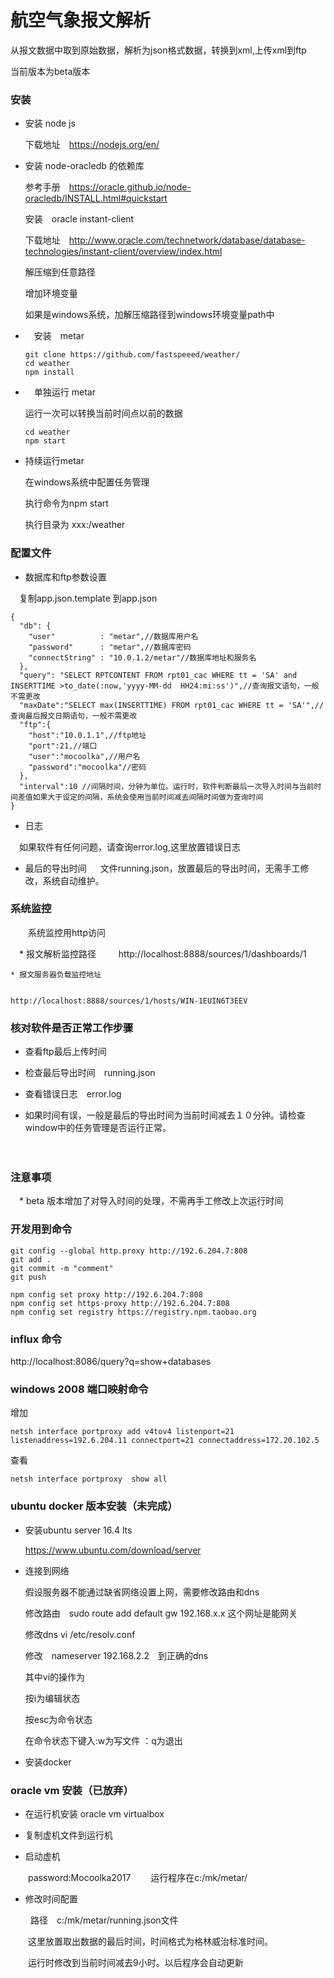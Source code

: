 # 航空气象报文解析


  从报文数据中取到原始数据，解析为json格式数据，转换到xml,上传xml到ftp
  
  当前版本为beta版本
  

### 安装

* 安装 node js

  下载地址　https://nodejs.org/en/
  

* 安装 node-oracledb 的依赖库

    参考手册　https://oracle.github.io/node-oracledb/INSTALL.html#quickstart
    

  安装　oracle instant-client

    下载地址　http://www.oracle.com/technetwork/database/database-technologies/instant-client/overview/index.html
    
  
  解压缩到任意路径
  

  增加环境变量
    
    如果是windows系统，加解压缩路径到windows环境变量path中
    

* 　安装　metar 

   ```
   git clone https://github.com/fastspeeed/weather/
   cd weather
   npm install
   ```
   

* 　单独运行 metar

   运行一次可以转换当前时间点以前的数据
   ```
   cd weather
   npm start
   ```
   
   
* 持续运行metar

   在windows系统中配置任务管理　

   执行命令为npm start

   执行目录为 xxx:/weather
   


### 配置文件

* 数据库和ftp参数设置

　复制app.json.template 到app.json
 

```
{
  "db": {
    "user"          : "metar",//数据库用户名
    "password"      : "metar",//数据库密码
    "connectString" : "10.0.1.2/metar"//数据库地址和服务名
  },
  "query": "SELECT RPTCONTENT FROM rpt01_cac WHERE tt = 'SA' and INSERTTIME >to_date(:now,'yyyy-MM-dd  HH24:mi:ss')",//查询报文语句，一般不需更改
  "maxDate":"SELECT max(INSERTTIME) FROM rpt01_cac WHERE tt = 'SA'",//查询最后报文日期语句，一般不需更改
  "ftp":{
    "host":"10.0.1.1",//ftp地址
    "port":21,//端口
    "user":"mocoolka",//用户名
    "password":"mocoolka"//密码
  },
  "interval":10 //间隔时间，分钟为单位。运行时，软件判断最后一次导入时间与当前时间差值如果大于设定的间隔，系统会使用当前时间减去间隔时间做为查询时间
}
```


*  日志

　如果软件有任何问题，请查询error.log,这里放置错误日志
 
 
 
* 最后的导出时间
　
   文件running.json，放置最后的导出时间，无需手工修改，系统自动维护。
   
### 系统监控

　　系统监控用http访问
  
  　* 报文解析监控路径
  　
   　http://localhost:8888/sources/1/dashboards/1
    
    
    * 报文服务器负载监控地址
    
    
    http://localhost:8888/sources/1/hosts/WIN-1EUIN6T3EEV
  
   
### 核对软件是否正常工作步骤

 *  查看ftp最后上传时间
 
 *  检查最后导出时间　running.json
 
 *  查看错误日志　error.log
 
 *  如果时间有误，一般是最后的导出时间为当前时间减去１０分钟。请检查window中的任务管理是否运行正常。
 
 
 
 
   
　
### 注意事项

　* beta 版本增加了对导入时间的处理，不需再手工修改上次运行时间
 
 
 
### 开发用到命令

```
git config --global http.proxy http://192.6.204.7:808
git add .
git commit -m "comment"
git push

npm config set proxy http://192.6.204.7:808
npm config set https-proxy http://192.6.204.7:808
npm config set registry https://registry.npm.taobao.org
```

### influx 命令

http://localhost:8086/query?q=show+databases

### windows 2008 端口映射命令

增加
```
netsh interface portproxy add v4tov4 listenport=21 listenaddress=192.6.204.11 connectport=21 connectaddress=172.20.102.5
```
查看
```
netsh interface portproxy  show all
``` 
 
 
 ### ubuntu docker 版本安装（未完成）
* 安装ubuntu server 16.4 lts

   https://www.ubuntu.com/download/server

* 连接到网络

   假设服务器不能通过缺省网络设置上网，需要修改路由和dns

   修改路由　sudo route add default gw 192.168.x.x 这个网址是能网关

   修改dns vi /etc/resolv.conf 

   修改　nameserver 192.168.2.2　到正确的dns

   其中vi的操作为

   按i为编辑状态

   按esc为命令状态

   在命令状态下键入:w为写文件 ：q为退出


* 安装docker 


### oracle vm 安装（已放弃）

* 在运行机安装 oracle vm virtualbox

* 复制虚机文件到运行机

* 启动虚机 

　　password:Mocoolka2017
　　运行程序在c:/mk/metar/

* 修改时间配置

　　
   路径　c:/mk/metar/running.json文件

　　这里放置取出数据的最后时间，时间格式为格林威治标准时间。

　　运行时修改到当前时间减去9小时。以后程序会自动更新


